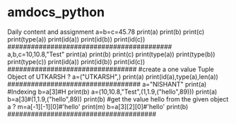 # amdocs_python
Daily content and assignment
a=b=c=45.78
print(a)
print(b)
print(c)
print(type(a))
print(id(a))
print(id(b))
print(id(c))
##########################################
a,b,c=10,10.8,"Test"
print(a)
print(b)
print(c)
print(type(a))
print(type(b))
print(type(c))
print(id(a))
print(id(b))
print(id(c))
#################################
#create a one value Tuple Object of UTKARSH ?
a=("UTKARSH",)
print(a)
print(id(a),type(a),len(a))
##################################
a="NISHANT"
print(a)
#Indexing
b=a[3]#H
print(b)
a=(10,10.8,"Test",(1,1.9,("hello",89)))
print(a)
b=a[3]#(1,1.9,("hello",89))
print(b)
#get the value hello from the given object a ?
m=a[-1][-1][0]#'hello'
print(m)
b=a[3][2][0]#'hello'
print(b)
######################################
